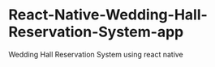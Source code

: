 # React-Native-Wedding-Hall-Reservation-System-app
Wedding Hall Reservation System using react native
